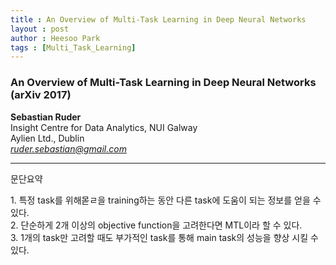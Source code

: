 ```yaml
---
title : An Overview of Multi-Task Learning in Deep Neural Networks
layout : post
author : Heesoo Park
tags : [Multi_Task_Learning]
---
```



<h3>An Overview of Multi-Task Learning in Deep Neural Networks (arXiv 2017)</h3>


<p>

<b>Sebastian Ruder</b><br/>
Insight Centre for Data Analytics, NUI Galway<br/>
Aylien Ltd., Dublin<br/>
<em>ruder.sebastian@gmail.com</em><br/>

</p>

<hr />
문단요약
<p>
1. 특정 task를 위해몯ㄹ을 training하는 동안 다른 task에 도움이 되는 정보를 얻을 수 있다.<br/>
2. 단순하게 2개 이상의 objective function을 고려한다면 MTL이라 할 수 있다.<br/>
3. 1개의 task만 고려할 때도 부가적인 task를 통해 main task의 성능을 향상 시킬 수 있다. <br/>

</p>
